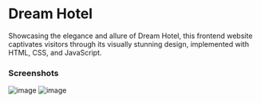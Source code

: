 # Dream Hotel
Showcasing the elegance and allure of Dream Hotel, this frontend website captivates visitors through its visually stunning design, implemented with HTML, CSS, and JavaScript.
### Screenshots
![image](https://github.com/sakshamraina/dream-hotel/assets/84152007/f5365156-18f8-4faa-80c6-b84bc6fc5511)
![image](https://github.com/sakshamraina/dream-hotel/assets/84152007/a110a7b5-b5d7-4d7d-b331-47c5adde477c)
